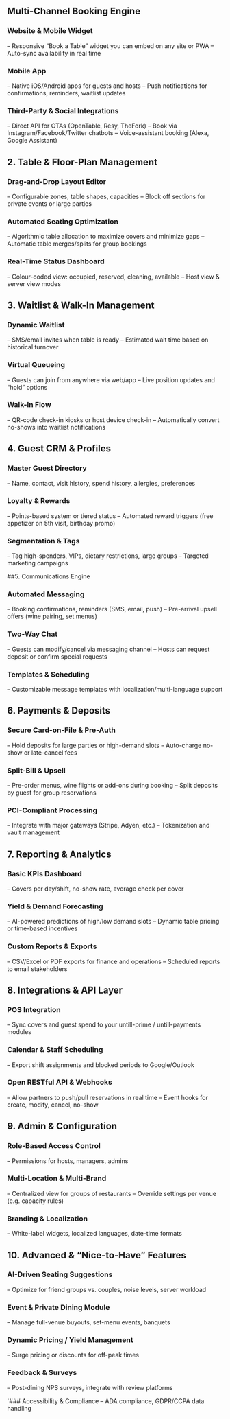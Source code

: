 ## Multi-Channel Booking Engine

### Website & Mobile Widget
– Responsive “Book a Table” widget you can embed on any site or PWA
– Auto-sync availability in real time

### Mobile App
– Native iOS/Android apps for guests and hosts
– Push notifications for confirmations, reminders, waitlist updates

### Third-Party & Social Integrations
– Direct API for OTAs (OpenTable, Resy, TheFork)
– Book via Instagram/Facebook/Twitter chatbots
– Voice-assistant booking (Alexa, Google Assistant)

## 2. Table & Floor-Plan Management

### Drag-and-Drop Layout Editor
– Configurable zones, table shapes, capacities
– Block off sections for private events or large parties

### Automated Seating Optimization
– Algorithmic table allocation to maximize covers and minimize gaps
– Automatic table merges/splits for group bookings

### Real-Time Status Dashboard
– Colour-coded view: occupied, reserved, cleaning, available
– Host view & server view modes

## 3. Waitlist & Walk-In Management
### Dynamic Waitlist
– SMS/email invites when table is ready
– Estimated wait time based on historical turnover

### Virtual Queueing
– Guests can join from anywhere via web/app
– Live position updates and “hold” options

### Walk-In Flow
– QR-code check-in kiosks or host device check-in
– Automatically convert no-shows into waitlist notifications

## 4. Guest CRM & Profiles
### Master Guest Directory
– Name, contact, visit history, spend history, allergies, preferences

### Loyalty & Rewards
– Points-based system or tiered status
– Automated reward triggers (free appetizer on 5th visit, birthday promo)

### Segmentation & Tags
– Tag high-spenders, VIPs, dietary restrictions, large groups
– Targeted marketing campaigns

##5. Communications Engine
### Automated Messaging
– Booking confirmations, reminders (SMS, email, push)
– Pre-arrival upsell offers (wine pairing, set menus)

### Two-Way Chat
– Guests can modify/cancel via messaging channel
– Hosts can request deposit or confirm special requests

### Templates & Scheduling
– Customizable message templates with localization/multi-language support

## 6. Payments & Deposits
### Secure Card-on-File & Pre-Auth
– Hold deposits for large parties or high-demand slots
– Auto-charge no-show or late-cancel fees

### Split-Bill & Upsell
– Pre-order menus, wine flights or add-ons during booking
– Split deposits by guest for group reservations

### PCI-Compliant Processing
– Integrate with major gateways (Stripe, Adyen, etc.)
– Tokenization and vault management

## 7. Reporting & Analytics
### Basic KPIs Dashboard
– Covers per day/shift, no-show rate, average check per cover

### Yield & Demand Forecasting
– AI-powered predictions of high/low demand slots
– Dynamic table pricing or time-based incentives

### Custom Reports & Exports
– CSV/Excel or PDF exports for finance and operations
– Scheduled reports to email stakeholders

## 8. Integrations & API Layer
### POS Integration
– Sync covers and guest spend to your untill-prime / untill-payments modules

### Calendar & Staff Scheduling
– Export shift assignments and blocked periods to Google/Outlook

### Open RESTful API & Webhooks
– Allow partners to push/pull reservations in real time
– Event hooks for create, modify, cancel, no-show

## 9. Admin & Configuration
### Role-Based Access Control
– Permissions for hosts, managers, admins

### Multi-Location & Multi-Brand
– Centralized view for groups of restaurants
– Override settings per venue (e.g. capacity rules)

### Branding & Localization
– White-label widgets, localized languages, date-time formats

## 10. Advanced & “Nice-to-Have” Features
### AI-Driven Seating Suggestions
– Optimize for friend groups vs. couples, noise levels, server workload

### Event & Private Dining Module
– Manage full-venue buyouts, set-menu events, banquets

### Dynamic Pricing / Yield Management
– Surge pricing or discounts for off-peak times

### Feedback & Surveys
– Post-dining NPS surveys, integrate with review platforms

`### Accessibility & Compliance
– ADA compliance, GDPR/CCPA data handling